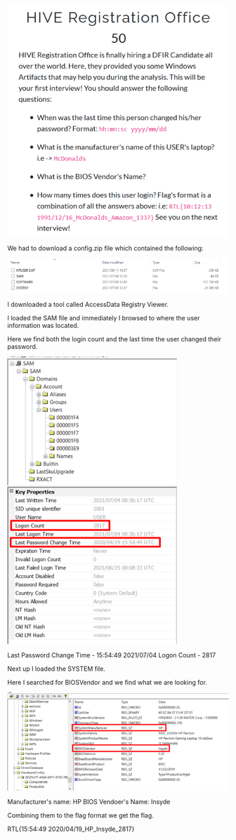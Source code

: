 ![[01 - HIVE Registration Office.png]](https://github.com/geoffchisnall/CTF-Writeups/blob/main/RTLCTF/2021/images/01%20-%20HIVE%20Registration%20Office.png)

We had to download a config.zip file which contained the following:

![[01 - config contents.png]](https://github.com/geoffchisnall/CTF-Writeups/blob/main/RTLCTF/2021/images/01%20-%20config%20contents.png)

I downloaded a tool called AccessData Registry Viewer.

I loaded the SAM file and immediately I browsed to where the user information was located.

Here we find both the login count and the last time the user changed their password.

![[01  - user_info.png]](https://github.com/geoffchisnall/CTF-Writeups/blob/main/RTLCTF/2021/images/01%20%20-%20user_info.png)

Last Password Change Time - 15:54:49 2021/07/04
Logon Count - 2817

Next up I loaded the SYSTEM file.

Here I searched for BIOSVendor and we find what we are looking for.

![[01 - machine_info.png]](https://github.com/geoffchisnall/CTF-Writeups/blob/main/RTLCTF/2021/images/01%20-%20machine_info.png)

Manufacturer's name: HP
BIOS Vendoer's Name: Insyde

Combining them to the flag format we get the flag.

RTL{15:54:49 2020/04/19_HP_Insyde_2817}


